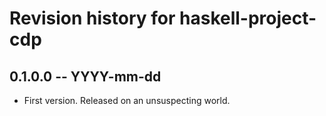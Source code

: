 # Revision history for haskell-project-cdp

## 0.1.0.0 -- YYYY-mm-dd

* First version. Released on an unsuspecting world.

